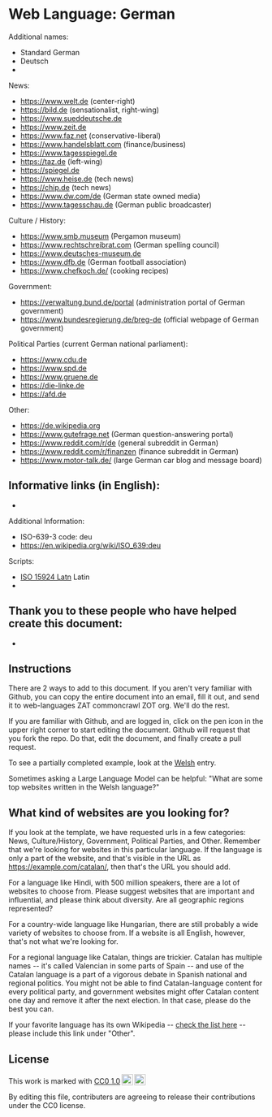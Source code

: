 # Web Language: German

Additional names:
- Standard German
- Deutsch
- 

News:
- https://www.welt.de (center-right)
- https://bild.de (sensationalist, right-wing)
- https://www.sueddeutsche.de
- https://www.zeit.de
- https://www.faz.net (conservative-liberal)
- https://www.handelsblatt.com (finance/business)
- https://www.tagesspiegel.de
- https://taz.de (left-wing)
- https://spiegel.de
- https://www.heise.de (tech news)
- https://chip.de (tech news)
- https://www.dw.com/de (German state owned media)
- https://www.tagesschau.de (German public broadcaster)

Culture / History:
- https://www.smb.museum (Pergamon museum)
- https://www.rechtschreibrat.com (German spelling council)
- https://www.deutsches-museum.de
- https://www.dfb.de (German football association)
- https://www.chefkoch.de/ (cooking recipes)

Government:
- https://verwaltung.bund.de/portal (administration portal of German government)
- https://www.bundesregierung.de/breg-de (official webpage of German government)

Political Parties (current German national parliament):
- https://www.cdu.de
- https://www.spd.de
- https://www.gruene.de
- https://die-linke.de
- https://afd.de

Other:
- https://de.wikipedia.org
- https://www.gutefrage.net (German question-answering portal)
- https://www.reddit.com/r/de (general subreddit in German)
- https://www.reddit.com/r/finanzen (finance subreddit in German)
- https://www.motor-talk.de/ (large German car blog and message board) 

Informative links (in English):
- 
- 

Additional Information:
- ISO-639-3 code: deu
- https://en.wikipedia.org/wiki/ISO_639:deu

Scripts:
- <a href="https://en.wikipedia.org/wiki/ISO_15924">ISO 15924 Latn</a> Latin
- 

Thank you to these people who have helped create this document:
- 
- 

## Instructions

There are 2 ways to add to this document. If you aren't very familiar
with Github, you can copy the entire document into an email, fill it
out, and send it to web-languages ZAT commoncrawl ZOT org. We'll do the rest.

If you are familiar with Github, and are logged in, click on the pen
icon in the upper right corner to start editing the document.
Github will request that you fork the repo. Do that, edit the
document, and finally create a pull request.

To see a partially completed example, look at the
[Welsh](../living/welsh.md) entry.

Sometimes asking a Large Language Model can be helpful: "What are some
top websites written in the Welsh language?"

## What kind of websites are you looking for?

If you look at the template, we have requested urls in a few
categories: News, Culture/History, Government, Political Parties, and
Other. Remember that we're looking for websites in this particular
language. If the language is only a part of the website, and that's
visible in the URL as https://example.com/catalan/, then that's the
URL you should add.

For a language like Hindi, with 500 million speakers, there are a lot
of websites to choose from. Please suggest websites that are important
and influential, and please think about diversity. Are all geographic
regions represented?

For a country-wide language like Hungarian, there are still probably a
wide variety of websites to choose from. If a website is all English,
however, that's not what we're looking for.

For a regional language like Catalan, things are trickier. Catalan has
multiple names -- it's called Valencian in some parts of Spain -- and
use of the Catalan language is a part of a vigorous debate in Spanish
national and regional politics. You might not be able to find
Catalan-language content for every political party, and government
websites might offer Catalan content one day and remove it after
the next election. In that case, please do the best you can.

If your favorite language has its own Wikipedia -- [check the list here](https://en.wikipedia.org/wiki/List_of_Wikipedias) --
please include this link under "Other".

## License

<p xmlns:cc="http://creativecommons.org/ns#" >This work is marked with <a href="https://creativecommons.org/publicdomain/zero/1.0/?ref=chooser-v1" target="_blank" rel="license noopener noreferrer" style="display:inline-block;">CC0 1.0<img style="height:22px!important;margin-left:3px;vertical-align:text-bottom;" src="https://mirrors.creativecommons.org/presskit/icons/cc.svg?ref=chooser-v1" alt=""><img style="height:22px!important;margin-left:3px;vertical-align:text-bottom;" src="https://mirrors.creativecommons.org/presskit/icons/zero.svg?ref=chooser-v1" alt=""></a></p>

By editing this file, contributers are agreeing to release their contributions under the CC0 license.
